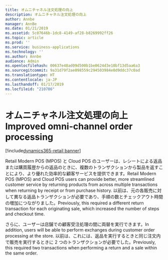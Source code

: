 ```yaml
---
title: オムニチャネル注文処理の向上
description: オムニチャネル注文処理の向上
author: Annbe
manager: AnnBe
ms.date: 01/21/2019
ms.assetid: 5c07646b-1dc8-4149-af28-b8269992ff26
ms.topic: article
ms.prod: ''
ms.service: business-applications
ms.technology: ''
ms.author: Annbe
audience: Admin
ms.openlocfilehash: 00637e48ad09d500b1be0624d3e10bf13d5aa6a3
ms.sourcegitcommit: 9a31d79f2ae098559c294503984e0d9ddc37c0ad
ms.translationtype: HT
ms.contentlocale: ja-JP
ms.lasthandoff: 01/17/2019
ms.locfileid: "210786"
---
```

#  <a name="improved-omni-channel-order-processing"></a><span data-ttu-id="3ab20-103">オムニチャネル注文処理の向上</span><span class="sxs-lookup"><span data-stu-id="3ab20-103">Improved omni-channel order processing</span></span>
[!include[dynamics365-retail banner](../includes/dynamics365-retail.md)]


<span data-ttu-id="3ab20-104">Retail Modern POS (MPOS) と Cloud POS のユーザーは、レシートによる返品または購買履歴からの返品のときに、複数のトランザクションから製品を返すことにより、より優れた効率的な顧客サービスを提供できます。</span><span class="sxs-lookup"><span data-stu-id="3ab20-104">Retail Modern POS (MPOS) and Cloud POS users can provide better, more streamlined customer service by returning products from across multiple transactions when returning by receipt or from purchase history.</span></span> <span data-ttu-id="3ab20-105">以前は、元の各販売に対して異なる返品トランザクションが必要であり、手順の数とチェックアウト時間の増加につながりました。</span><span class="sxs-lookup"><span data-stu-id="3ab20-105">Previously, this required a different return transaction for each originating sale, which increased the number of steps and checkout time.</span></span>

<span data-ttu-id="3ab20-106">さらに、ユーザーは店舗での顧客受注処理の間に両替を実行できます。</span><span class="sxs-lookup"><span data-stu-id="3ab20-106">In addition, users will be able to perform exchanges during customer order processing at the store.</span></span> <span data-ttu-id="3ab20-107">以前は、これには、返品を実行するときと同じ注文内で販売を実行するときに 2 つのトランザクションが必要でした。</span><span class="sxs-lookup"><span data-stu-id="3ab20-107">Previously, this required two transactions when performing a return and a sale within the same order.</span></span>
